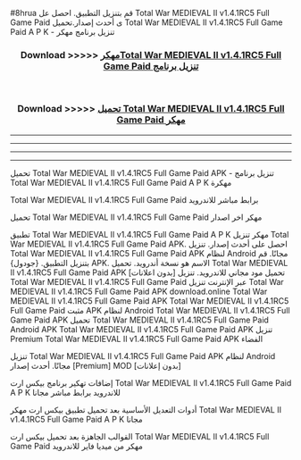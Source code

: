 #8hrua قم بتنزيل التطبيق. احصل عل Total War MEDIEVAL II v1.4.1RC5 Full Game Paid  ى أحدث إصدار.تحميل Total War MEDIEVAL II v1.4.1RC5 Full Game Paid  A P K - تنزيل برنامج مهكر



<div align="center">
<h3>Download >>>>> <a href="https://ar-sites.web.app/?ar= Total War MEDIEVAL II v1.4.1RC5 Full Game Paid ">مهكرTotal War MEDIEVAL II v1.4.1RC5 Full Game Paid  تنزيل برنامج</a></h3><br>

<h3>Download >>>>> <a href="https://ar-sites.web.app/?ar= Total War MEDIEVAL II v1.4.1RC5 Full Game Paid ">تحميل Total War MEDIEVAL II v1.4.1RC5 Full Game Paid  مهكر</a></h3>
</div>


----------------------------------------------------------

----------------------------------------------------------

----------------------------------------------------------

----------------------------------------------------------


تحميل Total War MEDIEVAL II v1.4.1RC5 Full Game Paid  APK - تنزيل برنامج Total War MEDIEVAL II v1.4.1RC5 Full Game Paid  A P K مهكرة

Total War MEDIEVAL II v1.4.1RC5 Full Game Paid  برابط مباشر للاندرويد

تحميل Total War MEDIEVAL II v1.4.1RC5 Full Game Paid  مهكر اخر اصدار

تطبيق Total War MEDIEVAL II v1.4.1RC5 Full Game Paid  A P K مهكر
تنزيل Total War MEDIEVAL II v1.4.1RC5 Full Game Paid  APK. احصل على أحدث إصدار.
تنزيل Total War MEDIEVAL II v1.4.1RC5 Full Game Paid  APK لنظام Android مجانًا.
قم بتنزيل التطبيق. {جودول} APK. الاسم هو نسخة أندرويد.
تحميل Total War MEDIEVAL II v1.4.1RC5 Full Game Paid  APK [بدون اعلانات]
تحميل مود مجاني للاندرويد.
تنزيل Total War MEDIEVAL II v1.4.1RC5 Full Game Paid  عبر الإنترنت
تنزيل Total War MEDIEVAL II v1.4.1RC5 Full Game Paid  APK
download.online Total War MEDIEVAL II v1.4.1RC5 Full Game Paid  APK
Total War MEDIEVAL II v1.4.1RC5 Full Game Paid  مثبت APK لنظام Android
Total War MEDIEVAL II v1.4.1RC5 Full Game Paid  APK
تحميل Total War MEDIEVAL II v1.4.1RC5 Full Game Paid  Android APK
Total War MEDIEVAL II v1.4.1RC5 Full Game Paid  APK تنزيل Premium
Total War MEDIEVAL II v1.4.1RC5 Full Game Paid  APK الفضاء

تنزيل Total War MEDIEVAL II v1.4.1RC5 Full Game Paid  APK لنظام Android مجانًا. أحدث إصدار [Premium] MOD [بدون إعلانات]

إضافات تهكير برنامج بيكس ارت Total War MEDIEVAL II v1.4.1RC5 Full Game Paid  A P K للاندرويد برابط مباشر مجانا

أدوات التعديل الأساسية بعد تحميل تطبيق بيكس ارت مهكر Total War MEDIEVAL II v1.4.1RC5 Full Game Paid  A P K مجانا

القوالب الجاهزة بعد تحميل بيكس ارت Total War MEDIEVAL II v1.4.1RC5 Full Game Paid  مهكر من ميديا فاير للاندرويد



